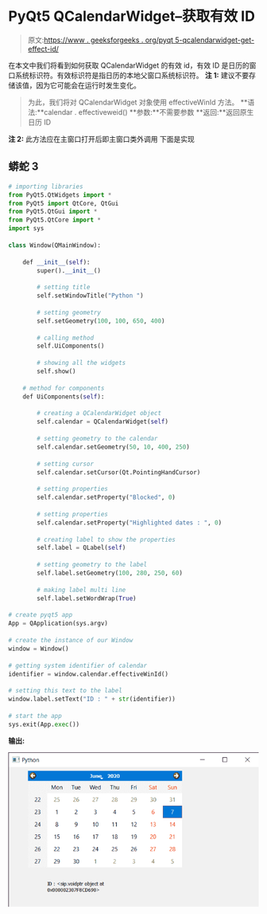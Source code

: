 # PyQt5 QCalendarWidget–获取有效 ID

> 原文:[https://www . geeksforgeeks . org/pyqt 5-qcalendarwidget-get-effect-id/](https://www.geeksforgeeks.org/pyqt5-qcalendarwidget-getting-effective-id/)

在本文中我们将看到如何获取 QCalendarWidget 的有效 id，有效 ID 是日历的窗口系统标识符。有效标识符是指日历的本地父窗口系统标识符。
**注 1:** 建议不要存储该值，因为它可能会在运行时发生变化。

> 为此，我们将对 QCalendarWidget 对象使用 effectiveWinId 方法。
> **语法:**calendar . effectiveweid()
> **参数:**不需要参数
> **返回:**返回原生日历 ID

**注 2:** 此方法应在主窗口打开后即主窗口类外调用
下面是实现

## 蟒蛇 3

```py
# importing libraries
from PyQt5.QtWidgets import *
from PyQt5 import QtCore, QtGui
from PyQt5.QtGui import *
from PyQt5.QtCore import *
import sys

class Window(QMainWindow):

    def __init__(self):
        super().__init__()

        # setting title
        self.setWindowTitle("Python ")

        # setting geometry
        self.setGeometry(100, 100, 650, 400)

        # calling method
        self.UiComponents()

        # showing all the widgets
        self.show()

    # method for components
    def UiComponents(self):

        # creating a QCalendarWidget object
        self.calendar = QCalendarWidget(self)

        # setting geometry to the calendar
        self.calendar.setGeometry(50, 10, 400, 250)

        # setting cursor
        self.calendar.setCursor(Qt.PointingHandCursor)

        # setting properties
        self.calendar.setProperty("Blocked", 0)

        # setting properties
        self.calendar.setProperty("Highlighted dates : ", 0)

        # creating label to show the properties
        self.label = QLabel(self)

        # setting geometry to the label
        self.label.setGeometry(100, 280, 250, 60)

        # making label multi line
        self.label.setWordWrap(True)

# create pyqt5 app
App = QApplication(sys.argv)

# create the instance of our Window
window = Window()

# getting system identifier of calendar
identifier = window.calendar.effectiveWinId()

# setting this text to the label
window.label.setText("ID : " + str(identifier))

# start the app
sys.exit(App.exec())
```

**输出:**

![](img/3eb05b592af93c1a36ede788334cb093.png)